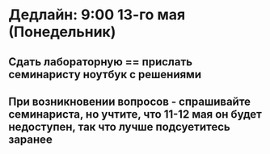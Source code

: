 # Дедлайн: 9:00 13-го мая (Понедельник)
## Сдать лабораторную == прислать семинаристу ноутбук с решениями
## При возникновении вопросов - спрашивайте семинариста, но учтите, что 11-12 мая он будет недоступен, так что лучше подсуетитесь заранее
